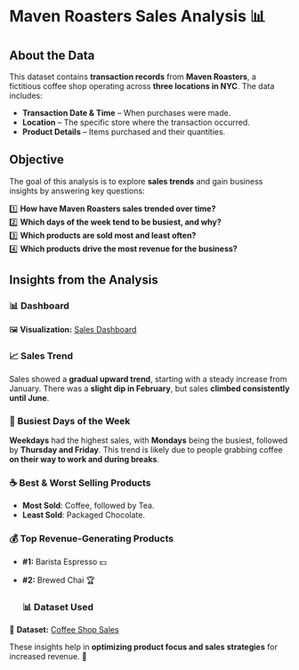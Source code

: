 # Maven Roasters Sales Analysis 📊  

## About the Data  
This dataset contains **transaction records** from **Maven Roasters**, a fictitious coffee shop operating across **three locations in NYC**. The data includes:  

- **Transaction Date & Time** – When purchases were made.  
- **Location** – The specific store where the transaction occurred.  
- **Product Details** – Items purchased and their quantities.  

## Objective  
The goal of this analysis is to explore **sales trends** and gain business insights by answering key questions:  

1️⃣ **How have Maven Roasters sales trended over time?**  
2️⃣ **Which days of the week tend to be busiest, and why?**  
3️⃣ **Which products are sold most and least often?**  
4️⃣ **Which products drive the most revenue for the business?**  
## Insights from the Analysis  

### 📊 Dashboard  
🖼️ **Visualization:** [Sales Dashboard](<https://github.com/Wanjama-Mark/Coffee-Shop-Sales/blob/main/Screenshot2.png>)  
### 📈 Sales Trend  
Sales showed a **gradual upward trend**, starting with a steady increase from January. There was a **slight dip in February**, but sales **climbed consistently until June**.  

### 🏪 Busiest Days of the Week  
**Weekdays** had the highest sales, with **Mondays** being the busiest, followed by **Thursday and Friday**. This trend is likely due to people grabbing coffee **on their way to work and during breaks**.  

### ☕ Best & Worst Selling Products  
- **Most Sold**: Coffee, followed by Tea.  
- **Least Sold**: Packaged Chocolate.  

### 💰 Top Revenue-Generating Products  
- **#1:** Barista Espresso 💵  
- **#2:** Brewed Chai 🏆

  ### 📊 Dataset Used  
📂 **Dataset:** [Coffee Shop Sales](<https://github.com/Wanjama-Mark/Coffee-Shop-Sales/blob/main/Coffee%20Shop%20Sales.xlsx>)

These insights help in **optimizing product focus and sales strategies** for increased revenue. 🚀  




 
